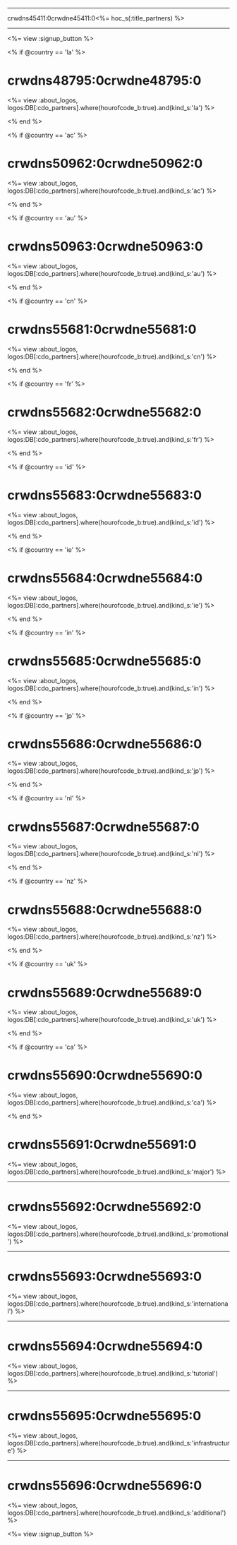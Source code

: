 * * *

crwdns45411:0crwdne45411:0<%= hoc_s(:title_partners) %>

* * *

<%= view :signup_button %>

<% if @country == 'la' %>

# crwdns48795:0crwdne48795:0

<%= view :about_logos, logos:DB[:cdo_partners].where(hourofcode_b:true).and(kind_s:'la') %>

<% end %>

<% if @country == 'ac' %>

# crwdns50962:0crwdne50962:0

<%= view :about_logos, logos:DB[:cdo_partners].where(hourofcode_b:true).and(kind_s:'ac') %>

<% end %>

<% if @country == 'au' %>

# crwdns50963:0crwdne50963:0

<%= view :about_logos, logos:DB[:cdo_partners].where(hourofcode_b:true).and(kind_s:'au') %>

<% end %>

<% if @country == 'cn' %>

# crwdns55681:0crwdne55681:0

<%= view :about_logos, logos:DB[:cdo_partners].where(hourofcode_b:true).and(kind_s:'cn') %>

<% end %>

<% if @country == 'fr' %>

# crwdns55682:0crwdne55682:0

<%= view :about_logos, logos:DB[:cdo_partners].where(hourofcode_b:true).and(kind_s:'fr') %>

<% end %>

<% if @country == 'id' %>

# crwdns55683:0crwdne55683:0

<%= view :about_logos, logos:DB[:cdo_partners].where(hourofcode_b:true).and(kind_s:'id') %>

<% end %>

<% if @country == 'ie' %>

# crwdns55684:0crwdne55684:0

<%= view :about_logos, logos:DB[:cdo_partners].where(hourofcode_b:true).and(kind_s:'ie') %>

<% end %>

<% if @country == 'in' %>

# crwdns55685:0crwdne55685:0

<%= view :about_logos, logos:DB[:cdo_partners].where(hourofcode_b:true).and(kind_s:'in') %>

<% end %>

<% if @country == 'jp' %>

# crwdns55686:0crwdne55686:0

<%= view :about_logos, logos:DB[:cdo_partners].where(hourofcode_b:true).and(kind_s:'jp') %>

<% end %>

<% if @country == 'nl' %>

# crwdns55687:0crwdne55687:0

<%= view :about_logos, logos:DB[:cdo_partners].where(hourofcode_b:true).and(kind_s:'nl') %>

<% end %>

<% if @country == 'nz' %>

# crwdns55688:0crwdne55688:0

<%= view :about_logos, logos:DB[:cdo_partners].where(hourofcode_b:true).and(kind_s:'nz') %>

<% end %>

<% if @country == 'uk' %>

# crwdns55689:0crwdne55689:0

<%= view :about_logos, logos:DB[:cdo_partners].where(hourofcode_b:true).and(kind_s:'uk') %>

<% end %>

<% if @country == 'ca' %>

# crwdns55690:0crwdne55690:0

<%= view :about_logos, logos:DB[:cdo_partners].where(hourofcode_b:true).and(kind_s:'ca') %>

<% end %>

# crwdns55691:0crwdne55691:0

<%= view :about_logos, logos:DB[:cdo_partners].where(hourofcode_b:true).and(kind_s:'major') %>

* * *

# crwdns55692:0crwdne55692:0

<%= view :about_logos, logos:DB[:cdo_partners].where(hourofcode_b:true).and(kind_s:'promotional') %>

* * *

# crwdns55693:0crwdne55693:0

<%= view :about_logos, logos:DB[:cdo_partners].where(hourofcode_b:true).and(kind_s:'international') %>

* * *

# crwdns55694:0crwdne55694:0

<%= view :about_logos, logos:DB[:cdo_partners].where(hourofcode_b:true).and(kind_s:'tutorial') %>

* * *

# crwdns55695:0crwdne55695:0

<%= view :about_logos, logos:DB[:cdo_partners].where(hourofcode_b:true).and(kind_s:'infrastructure') %>

* * *

# crwdns55696:0crwdne55696:0

<%= view :about_logos, logos:DB[:cdo_partners].where(hourofcode_b:true).and(kind_s:'additional') %>

<%= view :signup_button %>